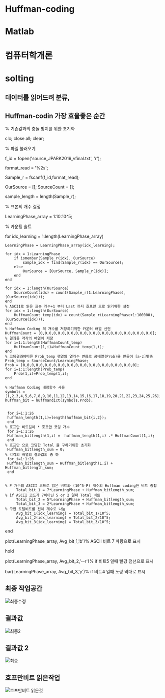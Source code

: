 # Huffman-coding
# Matlab
# 컴퓨터학개론
# solting
## 데이터를 읽어드려 분류,
## Huffman-codin 가장 효율좋은 순간 


% 기존값과의 충돌 방지를 위한 초기화

clc; close all; clear; 

% 파일 불러오기

f_id = fopen('source_JPARK2019_vfinal.txt', 'r');

format_read = '%2s';

Sample_r = fscanf(f_id,format_read);

OurSource = [];
SourceCount = [];

sample_length = length(Sample_r);

% 표본의 개수 결정


LearningPhase_array = 1:10:10^5;



% 카운팅 솔트

for idx_learning = 1:length(LearningPhase_array)

    LearningPhase = LearningPhase_array(idx_learning);
    
    for idx = 1:LearningPhase
        if ismember(Sample_r(idx), OurSource)
            sample_idx = find(Sample_r(idx) == OurSource);
        else
            OurSource = [OurSource, Sample_r(idx)];
        end
    end
    
    for idx = 1:length(OurSource)
        SourceCount(idx) = count(Sample_r(1:LearningPhase), (OurSource(idx)));
    end
    % ASCII로 읽은 표본 개수+1 부터 Last 까지 호프만 으로 읽기위한 설정
    for idx = 1:length(OurSource)
        HuffmanCount_temp(idx) = count(Sample_r(LearningPhase+1:100000), (OurSource(idx)));
    end
    % Huffman Coding 의 개수를 저장하기위한 카운터 배열 선언
    HuffmanCount = [0,0,0,0,0,0,0,0,0,0,0,0,0,0,0,0,0,0,0,0,0,0,0,0,0,0];
    % 결과를 각각의 배열에 저장
    for i=1:1:length(HuffmanCount_temp)
        HuffmanCount(1,i)=HuffmanCount_temp(1,i);
    end
    % 코딩결과에따른 Prob_temp 행열의 열개수 변화로 공배열(Prob)을 만들어 [a-z]맞춤
    Prob_temp = SourceCount/LearningPhase;
    Prob = [0,0,0,0,0,0,0,0,0,0,0,0,0,0,0,0,0,0,0,0,0,0,0,0,0,0];
    for i=1:1:length(Prob_temp)
        Prob(1,i)=Prob_temp(1,i);
    end
    
    % Huffman Coding 내장함수 사용
    symbols = [1,2,3,4,5,6,7,8,9,10,11,12,13,14,15,16,17,18,19,20,21,22,23,24,25,26];
    huffman_bit = huffmandict(symbols,Prob);
    

     for i=1:1:26
  	 huffman_length(1,i)=length(huffman_bit{i,2});
     end
    % 호프만 비트길이 * 호프만 코딩 개수
     for i=1:1:26
     Huffman_bitlength(1,i) =  huffman_length(1,i) .* HuffmanCount(1,i);
     end
    % 호프만 으로 코딩한 Total 을 구하기위한 초기화
     Huffman_bitlength_sum = 0;
    % 각각의 배열의 결과값의 총 하
     for i=1:1:26
     Huffman_bitlength_sum = Huffman_bitlength(1,i) + Huffman_bitlength_sum;
     end
     
    
    % P 개수의 ASCII 코드로 읽은 비트와 (10^5-P) 개수의 Huffman coding한 비트 총합 
         Total_bit_1 = 7*LearningPhase + Huffman_bitlength_sum;
    % if ASCII 코드가 7이아닌 5 or 2 일때 Total 비트
         Total_bit_2 = 5*LearningPhase + Huffman_bitlength_sum;
         Total_bit_3 = 2*LearningPhase + Huffman_bitlength_sum;
    % 구한 토탈비트를 전체 개수로 나눔
         Avg_bit_1(idx_learning) = Total_bit_1/10^5;
         Avg_bit_2(idx_learning) = Total_bit_2/10^5;
         Avg_bit_3(idx_learning) = Total_bit_3/10^5;
    
end


 plot(LearningPhase_array, Avg_bit_1,'b')% ASCII 비트 7 파랑으로 표시
 
 hold
 
 plot(LearningPhase_array, Avg_bit_2,'--r')% if 비트5 일때 빨강 점선으로 표시
 
 bar(LearningPhase_array, Avg_bit_3,'y')% if 비트4 일때 노랑 막대로 표시
 
## 최종 작업공간

![최종수정](https://user-images.githubusercontent.com/58453290/70116268-8a10e780-16a5-11ea-8cb9-2e8aa3d8cfeb.PNG)

## 결과값
![최종2](https://user-images.githubusercontent.com/58453290/70116232-6baaec00-16a5-11ea-9d54-436c4e541bf3.PNG)

## 결과값 2
![최종](https://user-images.githubusercontent.com/58453290/70116244-749bbd80-16a5-11ea-91ee-a75ef314c03d.PNG)

## 호프만비트 읽은작업
![호프만비트 읽은것](https://user-images.githubusercontent.com/58453290/70116261-85e4ca00-16a5-11ea-9709-52b330eb2815.PNG)
